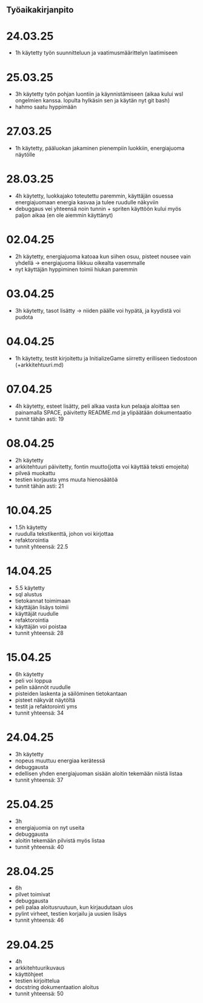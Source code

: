 ## Työaikakirjanpito 

# 24.03.25
- 1h käytetty työn suunnitteluun ja vaatimusmäärittelyn laatimiseen

# 25.03.25
- 3h käytetty työn pohjan luontiin ja käynnistämiseen (aikaa kului wsl ongelmien kanssa. lopulta hylkäsin sen ja käytän nyt git bash)
- hahmo saatu hyppimään

# 27.03.25
- 1h käytetty, pääluokan jakaminen pienempiin luokkiin, energiajuoma näytölle

# 28.03.25
- 4h käytetty, luokkajako toteutettu paremmin, käyttäjän osuessa energiajuomaan energia kasvaa ja tulee ruudulle näkyviin
- debuggaus vei yhteensä noin tunnin + spriten käyttöön kului myös paljon aikaa (en ole aiemmin käyttänyt)

# 02.04.25
- 2h käytetty, energiajuoma katoaa kun siihen osuu, pisteet nousee vain yhdellä
    -> energiajuoma liikkuu oikealta vasemmalle
- nyt käyttäjän hyppiminen toimii hiukan paremmin

# 03.04.25
- 3h käytetty, tasot lisätty
    -> niiden päälle voi hypätä, ja kyydistä voi pudota

# 04.04.25
- 1h käytetty, testit kirjoitettu ja InitializeGame siirretty erilliseen tiedostoon (+arkkitehtuuri.md)

# 07.04.25
- 4h käytetty, esteet lisätty, peli alkaa vasta kun pelaaja aloittaa sen painamalla SPACE, päivitetty README.md ja ylipäätään dokumentaatio
- tunnit tähän asti: 19

# 08.04.25
- 2h käytetty
- arkkitehtuuri päivitetty, fontin muutto(jotta voi käyttää teksti emojeita)
- pilveä muokattu
- testien korjausta yms muuta hienosäätöä
- tunnit tähän asti: 21

# 10.04.25
- 1.5h käytetty
- ruudulla tekstikenttä, johon voi kirjottaa
- refaktorointia
- tunnit yhteensä: 22.5

# 14.04.25
- 5.5 käytetty
- sql alustus
- tietokannat toimimaan
- käyttäjän lisäys toimii
- käyttäjät ruudulle
- refaktorointia
- käyttäjän voi poistaa
- tunnit yhteensä: 28

# 15.04.25
- 6h käytetty
- peli voi loppua
- pelin säännöt ruudulle
- pisteiden laskenta ja säilöminen tietokantaan
- pisteet näkyvät näytöltä
- testit ja refaktorointi yms
- tunnit yhteensä: 34

# 24.04.25
- 3h käytetty
- nopeus muuttuu energiaa kerätessä
- debuggausta
- edellisen yhden energiajuoman sisään aloitin tekemään niistä listaa
- tunnit yhteensä: 37

# 25.04.25
- 3h
- energiajuomia on nyt useita
- debuggausta
- aloitin tekemään pilvistä myös listaa
- tunnit yhteensä: 40

# 28.04.25
- 6h
- pilvet toimivat
- debuggausta
- peli palaa aloitusruutuun, kun kirjaudutaan ulos
- pylint virheet, testien korjailu ja uusien lisäys
- tunnit yhteensä: 46

# 29.04.25
- 4h
- arkkitehtuurikuvaus
- käyttöhjeet
- testien kirjoittelua
- docstring dokumentaation aloitus
- tunnit yhteensä: 50
